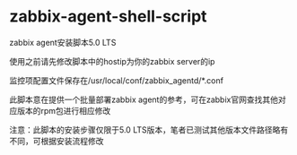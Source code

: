 # zabbix-agent-shell-script

zabbix agent安装脚本5.0 LTS

使用之前请先修改脚本中的hostip为你的zabbix server的ip

监控项配置文件保存在/usr/local/conf/zabbix_agentd/*.conf

此脚本意在提供一个批量部署zabbix agent的参考，可在zabbix官网查找其他对应版本的rpm包进行相应修改

注意：此脚本的安装步骤仅限于5.0 LTS版本，笔者已测试其他版本文件路径略有不同，可根据安装流程修改
